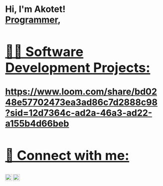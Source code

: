 <h1>Hi, I'm Akotet! <br/><a href="https://github.com/hayakosh">Programmer</a>, <a href="https://www.linkedin.com/in/akotetdemise/">

<h2>👨‍💻 Software Development Projects:</h2>
https://www.loom.com/share/bd0248e57702473ea3ad86c7d2888c98?sid=12d7364c-ad2a-46a3-ad22-a155b4d66beb


<h2> 🤳 Connect with me:</h2>

[<img align="left" alt="akotetdemise | LinkedIn" width="22px" src="https://cdn.jsdelivr.net/npm/simple-icons@v3/icons/linkedin.svg" />][linkedin]
[<img align="left" alt="_akotet_ | Instagram" width="22px" src="https://cdn.jsdelivr.net/npm/simple-icons@v3/icons/instagram.svg" />][instagram]

[instagram]: https://www.instagram.com/_akotet_/
[linkedin]: https://linkedin.com/in/akotetdemise

<!--
**akotetdemise** is a ✨ _special_ ✨ repository because its `README.md` (this file) appears on your GitHub profile.

Here are some ideas to get you started:

- 🔭 I’m currently working on ...
- 🌱 I’m currently learning ...
- 👯 I’m looking to collaborate on ...
- 🤔 I’m looking for help with ...
- 💬 Ask me about ...
- 📫 How to reach me: ...
- 😄 Pronouns: ...
- ⚡ Fun fact: ...
-->
